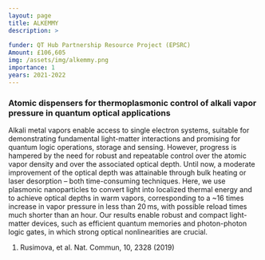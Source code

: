 ```yaml
---
layout: page
title: ALKEMMY
description: >
    
funder: QT Hub Partnership Resource Project (EPSRC)
Amount: £106,605
img: /assets/img/alkemmy.png
importance: 1
years: 2021-2022
---
```


### Atomic dispensers for thermoplasmonic control of alkali vapor pressure in quantum optical applications

Alkali metal vapors enable access to single electron systems, suitable for demonstrating fundamental light-matter interactions and promising for quantum logic operations, storage and sensing. However, progress is hampered by the need for robust and repeatable control over the atomic vapor density and over the associated optical depth. Until now, a moderate improvement of the optical depth was attainable through bulk heating or laser desorption – both time-consuming techniques. Here, we use plasmonic nanoparticles to convert light into localized thermal energy and to achieve optical depths in warm vapors, corresponding to a ~16 times increase in vapor pressure in less than 20 ms, with possible reload times much shorter than an hour. Our results enable robust and compact light-matter devices, such as efficient quantum memories and photon-photon logic gates, in which strong optical nonlinearities are crucial.
1. Rusimova, et al. Nat. Commun, 10, 2328 (2019)

